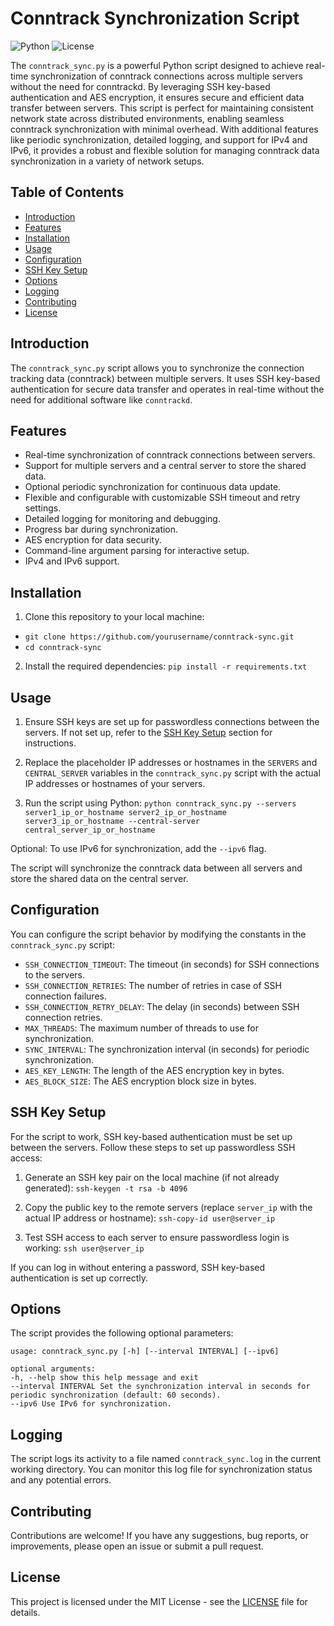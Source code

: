# Conntrack Synchronization Script

![Python](https://img.shields.io/badge/python-3.6%20%7C%203.7%20%7C%203.8%20%7C%203.9-blue)
![License](https://img.shields.io/badge/license-MIT-green)

The `conntrack_sync.py` is a powerful Python script designed to achieve real-time synchronization of conntrack connections across multiple servers without the need for conntrackd. By leveraging SSH key-based authentication and AES encryption, it ensures secure and efficient data transfer between servers. This script is perfect for maintaining consistent network state across distributed environments, enabling seamless conntrack synchronization with minimal overhead. With additional features like periodic synchronization, detailed logging, and support for IPv4 and IPv6, it provides a robust and flexible solution for managing conntrack data synchronization in a variety of network setups.

## Table of Contents

- [Introduction](#introduction)
- [Features](#features)
- [Installation](#installation)
- [Usage](#usage)
- [Configuration](#configuration)
- [SSH Key Setup](#ssh-key-setup)
- [Options](#options)
- [Logging](#logging)
- [Contributing](#contributing)
- [License](#license)

## Introduction

The `conntrack_sync.py` script allows you to synchronize the connection tracking data (conntrack) between multiple servers. It uses SSH key-based authentication for secure data transfer and operates in real-time without the need for additional software like `conntrackd`.


## Features

- Real-time synchronization of conntrack connections between servers.
- Support for multiple servers and a central server to store the shared data.
- Optional periodic synchronization for continuous data update.
- Flexible and configurable with customizable SSH timeout and retry settings.
- Detailed logging for monitoring and debugging.
- Progress bar during synchronization.
- AES encryption for data security.
- Command-line argument parsing for interactive setup.
- IPv4 and IPv6 support.


## Installation

1. Clone this repository to your local machine:

* `git clone https://github.com/yourusername/conntrack-sync.git` 
* `cd conntrack-sync`

2. Install the required dependencies: `pip install -r requirements.txt`



## Usage

1. Ensure SSH keys are set up for passwordless connections between the servers. If not set up, refer to the [SSH Key Setup](#ssh-key-setup) section for instructions.

2. Replace the placeholder IP addresses or hostnames in the `SERVERS` and `CENTRAL_SERVER` variables in the `conntrack_sync.py` script with the actual IP addresses or hostnames of your servers.

3. Run the script using Python: `python conntrack_sync.py --servers server1_ip_or_hostname server2_ip_or_hostname server3_ip_or_hostname --central-server central_server_ip_or_hostname`

Optional: To use IPv6 for synchronization, add the `--ipv6` flag.

The script will synchronize the conntrack data between all servers and store the shared data on the central server.



## Configuration

You can configure the script behavior by modifying the constants in the `conntrack_sync.py` script:

- `SSH_CONNECTION_TIMEOUT`: The timeout (in seconds) for SSH connections to the servers.
- `SSH_CONNECTION_RETRIES`: The number of retries in case of SSH connection failures.
- `SSH_CONNECTION_RETRY_DELAY`: The delay (in seconds) between SSH connection retries.
- `MAX_THREADS`: The maximum number of threads to use for synchronization.
- `SYNC_INTERVAL`: The synchronization interval (in seconds) for periodic synchronization.
- `AES_KEY_LENGTH`: The length of the AES encryption key in bytes.
- `AES_BLOCK_SIZE`: The AES encryption block size in bytes.


## SSH Key Setup

For the script to work, SSH key-based authentication must be set up between the servers. Follow these steps to set up passwordless SSH access:

1. Generate an SSH key pair on the local machine (if not already generated): `ssh-keygen -t rsa -b 4096`

2. Copy the public key to the remote servers (replace `server_ip` with the actual IP address or hostname): `ssh-copy-id user@server_ip`

3. Test SSH access to each server to ensure passwordless login is working: `ssh user@server_ip`

If you can log in without entering a password, SSH key-based authentication is set up correctly.



## Options

The script provides the following optional parameters:
```
usage: conntrack_sync.py [-h] [--interval INTERVAL] [--ipv6]

optional arguments:
-h, --help show this help message and exit
--interval INTERVAL Set the synchronization interval in seconds for periodic synchronization (default: 60 seconds).
--ipv6 Use IPv6 for synchronization.
```

## Logging

The script logs its activity to a file named `conntrack_sync.log` in the current working directory. You can monitor this log file for synchronization status and any potential errors.

## Contributing

Contributions are welcome! If you have any suggestions, bug reports, or improvements, please open an issue or submit a pull request.

## License

This project is licensed under the MIT License - see the [LICENSE](LICENSE) file for details.



























